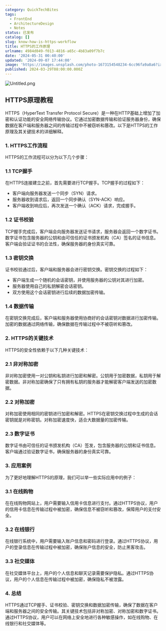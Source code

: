 ```yaml
---
category: QuickTechBites
tags:
  - FrontEnd
  - ArchitectureDesign
  - Notes
status: 已发布
catalog: []
slug: know-how-is-https-workflow
title: HTTPS的工作原理
urlname: 4984d049-f013-4816-a65c-4b83a09f7b7c
date: '2024-05-31 00:40:00'
updated: '2024-09-07 17:44:00'
image: 'https://images.unsplash.com/photo-1673154548234-6cc96fa9a8a6?ixlib=rb-4.0.3&q=85&fm=jpg&crop=entropy&cs=srgb'
published: 2024-03-29T08:00:00.000Z
---
```


![Untitled.png](https://prod-files-secure.s3.us-west-2.amazonaws.com/5d24fe63-e567-4804-86f9-9fdc62e13082/2950c759-0255-4c0a-becc-122aae8c82c0/Untitled.png?X-Amz-Algorithm=AWS4-HMAC-SHA256&X-Amz-Content-Sha256=UNSIGNED-PAYLOAD&X-Amz-Credential=ASIAZI2LB4665YKQFKXZ%2F20250314%2Fus-west-2%2Fs3%2Faws4_request&X-Amz-Date=20250314T213505Z&X-Amz-Expires=3600&X-Amz-Security-Token=IQoJb3JpZ2luX2VjEK3%2F%2F%2F%2F%2F%2F%2F%2F%2F%2FwEaCXVzLXdlc3QtMiJHMEUCICB27aspTc99fLff%2FmrtnRjfYNwDKvvmQs6kbdfTKxQwAiEAkjwfc%2FTu2edLkcA%2FdSBfMovKNPeXX59y48JqqqFwFd0qiAQI9v%2F%2F%2F%2F%2F%2F%2F%2F%2F%2FARAAGgw2Mzc0MjMxODM4MDUiDH5N1Gnj90We0sOy1yrcAxlTsVTLdeKL8q6qCEs24rkTT06qGzgoL91N2xYW4GOYNaC3BGN4VbkjFKc22fJHayopXv94AxWESrsBQSHy3lFSoYJdXuea6d6JgKTRaHGS6GoOmpRbeAlsr9gpu8Xa58OtCQKPKi6XSPfCcuUOZI8yJ8Cd0WM6FHJggPAbfjuOu%2BjPoGvrDmyGlgwXg9aeZR71HiD4sb8IIjXe5wzYIb1T03jv24JIsckbF2goLX3NrpAFpqZ0MufAga6PY%2BrmoFes1P%2F7WHNA5rOPluZZQEN8nFE2y6GwKoHpDU8%2FJ15tH5e6zed09epspifr31yjt3n3%2B%2FBtxkS4WrVo9Gc%2B%2FoYAFh4sMuIV9763MsEQlp9SX0Lb1cuFVC%2BG4aak2fsOgNecYWHDonlgPubtRtX1gbXaTKxPXzNHaXxFvMJDWlg1pdcZLxAHtKZEEeDYjmCMGeS9be9b7VXr2j4PiO5GH16g7nRwb4sL9x6boIeFAXKO2yG%2FcONxyxzOSKaOKcRLyZ1vfw35HS%2BJNirL3UKP9fzqejxAzfk%2BP%2FcAFkGaLoFDwIH%2BpLY9NYI06te340UYKBu4DmNzUq4YKZxgh4bGjPSUFwOfEeOzBeTqwvG01oQWajDiWrA9Gyarghm2MPyw0r4GOqUBFUAxM9DbWui4wxKrEo7QtHMRkVimN4n2PuKuKKuvtP9uzONxzkXf084mTdFPGzXwMaanutNBpShcfTU4HQDpu9BpChXjqctWITBrVuZ1VYVr0A8kkemHOn9uwa3mOD01UPIzvs4Jnvzt79tgrymtOB328kbyTvyaIQcKE2OKp0oueuayDQdCme69gq4R6O0KuHHIYiTKXKw5QdDJMQ4xXRfPBNOT&X-Amz-Signature=6ab17927f9b5d6dc89c4a23a90aadb2135266e9704d7735d68fa79c6a58706ed&X-Amz-SignedHeaders=host&x-id=GetObject)


## HTTPS原理教程


HTTPS（HyperText Transfer Protocol Secure）是一种在HTTP基础上增加了加密和认证功能的安全网络传输协议。它通过加密数据传输和验证服务器身份，确保数据在客户端和服务器之间的传输过程中不被窃听和篡改。以下是HTTPS的工作原理及其关键技术的详细解释。


### 1. HTTPS工作流程


HTTPS的工作流程可以分为以下几个步骤：


### 1.1 TCP握手


在HTTPS连接建立之前，首先需要进行TCP握手。TCP握手的过程如下：

- 客户端向服务器发送一个同步（SYN）请求。
- 服务器收到请求后，返回一个同步确认（SYN-ACK）响应。
- 客户端收到响应后，再次发送一个确认（ACK）请求，完成握手。

### 1.2 证书校验


TCP握手完成后，客户端会向服务器发送证书请求，服务器会返回一个数字证书。数字证书包含服务器的公钥和由可信任的证书颁发机构（CA）签名的证书信息。客户端会验证证书的合法性，确保服务器的身份真实可靠。


### 1.3 密钥交换


证书校验通过后，客户端和服务器会进行密钥交换。密钥交换的过程如下：

- 客户端生成一个随机的会话密钥，并使用服务器的公钥对其进行加密。
- 服务器使用自己的私钥解密会话密钥。
- 双方使用这个会话密钥进行后续的数据加密传输。

### 1.4 数据传输


在密钥交换完成后，客户端和服务器使用协商好的会话密钥对数据进行加密传输。加密的数据通过网络传输，确保数据在传输过程中不被窃听和篡改。


### 2. HTTPS的关键技术


HTTPS的安全性依赖于以下几种关键技术：


### 2.1 非对称加密


非对称加密使用一对公钥和私钥进行加密和解密。公钥用于加密数据，私钥用于解密数据。非对称加密确保了只有拥有私钥的服务器才能解密客户端发送的加密数据。


### 2.2 对称加密


对称加密使用相同的密钥进行加密和解密。HTTPS在密钥交换过程中生成的会话密钥就是对称密钥。对称加密速度快，适合大数据量的加密传输。


### 2.3 数字证书


数字证书由可信任的证书颁发机构（CA）签发，包含服务器的公钥和证书信息。客户端通过验证数字证书，确保服务器的身份真实可靠。


### 3. 应用案例


为了更好地理解HTTPS的原理，我们可以举一些实际应用中的例子：


### 3.1 在线购物


在在线购物网站上，用户需要输入信用卡信息进行支付。通过HTTPS协议，用户的信用卡信息在传输过程中被加密，确保信息不被窃听和篡改，保障用户的支付安全。


### 3.2 在线银行


在线银行系统中，用户需要输入账户信息和密码进行登录。通过HTTPS协议，用户的登录信息在传输过程中被加密，确保账户信息的安全，防止黑客攻击。


### 3.3 社交媒体


在社交媒体平台上，用户的个人信息和聊天记录需要保护隐私。通过HTTPS协议，用户的个人信息在传输过程中被加密，确保隐私不被泄露。


### 4. 总结


HTTPS通过TCP握手、证书校验、密钥交换和数据加密传输，确保了数据在客户端和服务器之间的安全传输。其关键技术包括非对称加密、对称加密和数字证书。通过HTTPS协议，用户可以在网络上安全地进行各种敏感操作，如在线购物、在线银行和社交媒体等。

